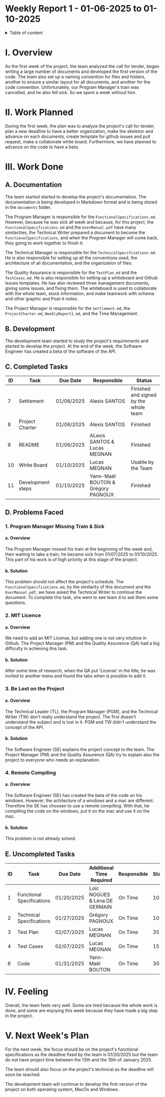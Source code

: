 # Weekly Report 1 - 01-06-2025 to 01-10-2025

<details> 

<summary> Table of content </summary>

- [Weekly Report 1 - 01-06-2025 to 01-10-2025](#weekly-report-1---01-06-2025-to-01-10-2025)
- [I. Overview](#i-overview)
- [II. Work Planned](#ii-work-planned)
- [III. Work Done](#iii-work-done)
  - [A. Documentation](#a-documentation)
  - [B. Development](#b-development)
  - [C. Completed Tasks](#c-completed-tasks)
  - [D. Problems Faced](#d-problems-faced)
    - [1. Program Manager Missing Train \& Sick](#1-program-manager-missing-train--sick)
      - [a. Overview](#a-overview)
      - [b. Solution](#b-solution)
    - [2. MIT Licence](#2-mit-licence)
      - [a. Overview](#a-overview-1)
      - [b. Solution](#b-solution-1)
    - [3. Be Lost on the Project](#3-be-lost-on-the-project)
      - [a. Overview](#a-overview-2)
      - [b. Solution](#b-solution-2)
    - [4. Remote Compiling](#4-remote-compiling)
      - [a. Overview](#a-overview-3)
      - [b. Solution](#b-solution-3)
  - [E. Uncompleted Tasks](#e-uncompleted-tasks)
- [IV. Feeling](#iv-feeling)
- [V. Next Week's Plan](#v-next-weeks-plan)

</details>

# I. Overview

As the first week of the project, the team analyzed the call for tender, began writing a large number of documents and developed the first version of the code. The team also set up a naming convention for files and folders, another to ensure a similar layout for all documents, and another for the code convention. Unfortunately, our Program Manager's train was cancelled, and he also fell sick. So we spent a week without him.

# II. Work Planned

During the first week, the plan was to analyze the project's call for tender, plan a new deadline to have a better organization, make the skeleton and advance on each documents, create template for github issues and pull request, make a collaborate white board. Furthermore, we have planned to advance on the code to have a beta. 

# III. Work Done

## A. Documentation

The team started started to develop the project's documentation. The documentation is being developed in Markdown format and is being stored in the `documents` folder.

The Program Manager is responsible for the `FunctionalSpecifications.md`. However, because he was sick all week and because, for this project, the `FunctionalSpecifications.md` and the `UserManual.pdf` have many similarities, the Technical Writer prepared a document to become the `FunctionalSpecifications`, and when the Program Manager will come back, they going to work together to finish it.

The Technical Manager is responsible for the `TechnicalSpecifications.md`. He is also responsible for setting up all the conventions used, the architecture of all documentation, and the organization of files.

The Quality Assurance is responsible for the `TestPlan.md` and the `TestCases.md`. He is also responsible for setting up a whiteboard and Github Issues templates. He has also reviewed three management documents, giving some issues, and fixing them. The whiteboard is used to collaborate with the whole team, stock information, and make teamwork with schema and other graphic and Post-it notes. 

The Project Manager is responsible for the `Settlement.md`, the `ProjectCharter.md`, `WeeklyReport1.md`, and the Time Management.

## B. Development

The development team started to study the project's requirements and started to develop the project. At the end of the week, the Software Engineer has created a beta of the software of the API.

## C. Completed Tasks

|ID|Task|Due Date|Responsible| Status|
|-|-|-|-|-|
|7| Settlement | 01/06/2025 | Alexis SANTOS | Finished and signed by the whole team | 100% |
|8| Project Charter | 01/06/2025| Alexis SANTOS | Finished | 100% |
|9| README | 01/06/2025 | ALexis SANTOS & Lucas MEGNAN| Finished | 100% |
|10| White Board | 01/10/2025 | Lucas MEGNAN | Usable by the Team | 100% |
|11| Development steps | 01/10/2025 | Yann-Maël BOUTON & Grégory PAGNOUX | Finished | 100% |

## D. Problems Faced

### 1. Program Manager Missing Train & Sick

#### a. Overview

The Program Manager missed his train at the beginning of the week and, then waiting to take a train, he became sick from 01/07/2025 to 01/10/2025. This part of his work is of high priority at this stage of the project.

#### b. Solution

This problem should not affect the project's schedule. The `FunctionalSpecifications.md`, by the similarity of this document and the `UserManual.pdf`, we have asked the Technical Writer to continue the document. To complete this task, she went to see team 4 to ask them some questions.

### 2. MIT Licence

#### a. Overview

We need to add an MIT License, but adding one is not very intuitive in Github. The Project Manager (PM) and the Quality Assurence (QA) had a big difficulty in achieving this task.

#### b. Solution

After some time of research, when the QA put 'License' in the title, he was invited to another menu and found the tabs when is possible to add it.

### 3. Be Lost on the Project

#### a. Overview

The Technical Leader (TL), the Program Manager (PGM), and the Technical Writer (TW) don't really understand the project. The first doesn't understand the subject and is lost in it. PGM and TW didn't understand the concept of the API.

#### b. Solution

The Software Engineer (SE) explains the project concept to the team. The Project Manager (PM) and the Quality Assurence (QA) try to explain also the project to everyone who needs an explanation.

### 4. Remote Compiling

#### a. Overview

The Software Engineer (SE) has created the beta of the code on his windows. However, the achitecture of a windows and a mac are different. Therefore the SE has choosen to use a remote compilling. With that, he compilling the code on the windows, put it on the mac and use it on the mac.

#### b. Solution

This problem is not already solved.

## E. Uncompleted Tasks

|ID|Task|Due Date|Additional Time Required |Responsible| Status|
|-|-|-|-|-|-|
|1| Functional Specifications | 01/20/2025 | Loïc NOGUES & Léna DE GERMAIN | On Time | 10% |
|2| Technical Specifications | 01/27/2025 | Grégory PAGNOUX  | On Time |10%|
|3| Test Plan | 02/07/2025 |Lucas MEGNAN| On Time |35%|
|4| Test Cases | 02/07/2025 |Lucas MEGNAN| On Time |15%|
|6| Code | 01/31/2025 | Yann-Maël BOUTON | On Time |30%|

# IV. Feeling

Overall, the team feels very well. Some are tired because the whole work is done, and some are enjoying this week because they have made a big step in the project.

# V. Next Week's Plan

For the next week, the focus should be on the project's functional specifications as the deadline fixed by the team is 01/20/2025 but the team do not have project time between the 13th and the 15th of January 2025.

The team should also focus on the project's technical as the deadline will soon be reached.

The development team will continue to develop the first version of the project on both operating system, MacOs and Windows.
